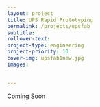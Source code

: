 ```yaml
---
layout: project
title: UPS Rapid Prototyping
permalink: /projects/upsfab
subtitle:
rollover-text:
project-type: engineering
project-priority: 10
cover-img: upsfab1new.jpg
images:


---
```


Coming Soon